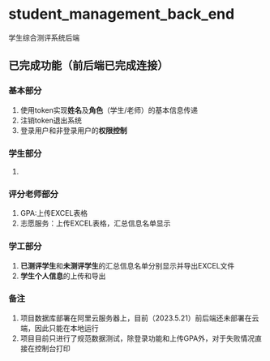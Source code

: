 # student_management_back_end
学生综合测评系统后端

## 已完成功能（前后端已完成连接）
### 基本部分
1. 使用token实现**姓名**及**角色**（学生/老师）的基本信息传递
2. 注销token退出系统
3. 登录用户和非登录用户的**权限控制**
### 学生部分
1. 

### 评分老师部分
1. GPA:上传EXCEL表格
2. 志愿服务：上传EXCEL表格，汇总信息名单显示
### 学工部分
1. **已测评学生**和**未测评学生**的汇总信息名单分别显示并导出EXCEL文件
2. **学生个人信息**的上传和导出

### 备注
1. 项目数据库部署在阿里云服务器上，目前（2023.5.21）前后端还未部署在云端，因此只能在本地运行
2. 项目目前只进行了规范数据测试，除登录功能和上传GPA外，对于失败情况直接在控制台打印
